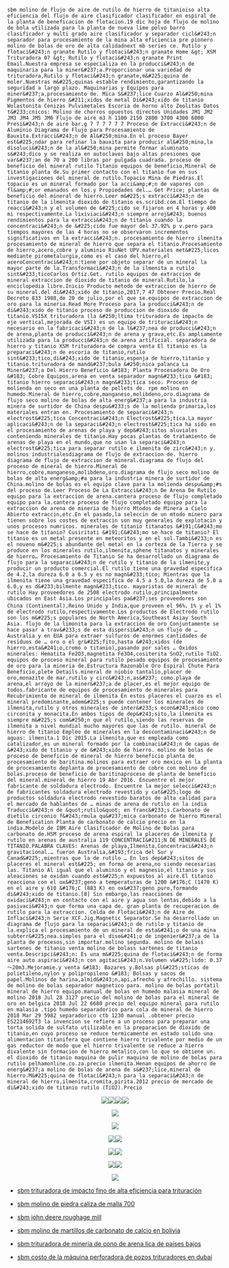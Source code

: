 
```
sbm molino de flujo de aire de rutilo de hierro de titanioiso alta eficiencia del flujo de aire clasificador clasificador en espiral de la planta de beneficacion de flotacion.19 dic hoja de flujo de molino de bola utilizada para la planta de nueva lime polvo barro clasificador y multi grado aire clasificador y separador cicl&#243;n separador para procesamiento de la mina alta eficiencia pre pionero molino de bolas de oro de alta calidadnext mb series ce. Rutilo y flotaci&#243;n granate Rutilo y flotaci&#243;n granate Home &gt; XSM Trituradora 07 &gt; Rutilo y flotaci&#243;n granate Print Email.Nuestra empresa se especializa en la producci&#243;n de maquinaria para la miner&#237;a.Proporcionar una variedad de trituradora,Rutilo y flotaci&#243;n granate,m&#225;quina de moler.Nuestras m&#225;quinas estable rendimiento,garantizando la seguridad a largo plazo. Maquinarias y Equipos para miner&#237;a,procesamiento de. Mica S&#237;lice Cuarzo Al&#250;mina Pigmentos de hierro &#211;xidos de metal Di&#243;xido de titanio Wolastonita Cenizas Pulvimetales Escoria de horno alto Zeolitas Datos t&#233;cnicos: Molino de chorros opuestos directos Unidades JM1 JM2 JM3 JM4 JM5 JM6 Flujo de aire m3 h 1100 2150 2800 3700 4300 6000 Presi&#243;n de aire bar.g 7 7 7 7 7 7 Proceso de Extracci&#243;n de Aluminio Diagrama de Flujo para Procesamiento de Bauxita.Extracci&#243;n de Al&#250;mina.En el proceso Bayer est&#225;ndar para refinar la bauxita para producir al&#250;mina,la disoluci&#243;n de la al&#250;mina permite formar aluminato s&#243;dico y se realiza en autoclaves bajo altas presiones que var&#237;an de 70 a 200 libras por pulgada cuadrada. proceso de beneficio del mineral rutilo Titanio equipos de beneficio,Mineral de titanio planta de.Su primer contacto con el titanio fue en sus investigaciones del mineral de rutilo.Topacio Mina de Piedras.El topacio es un mineral formado por la acci&amp;#;n de vapores con fl&amp;#;or emanados en los.y Propiedades del.… Get Price; plantas de beneficio del mineral de hierro.Leer m&#225;s extracci&#243;n de titanio de la ilmenita dioxido de titanio es.scribd.com.El tiempo de reacci&#243;n y el volumen de &#225;cido se fijaron en 4 horas y 400 mi respectivamente.La lixiviaci&#243;n siempre arroj&#243; buenos rendimientos para la extracci&#243;n de titanio cuando la concentraci&#243;n de &#225;cido fue mayor del 37.92% p v.pero para tiempos mayores de las 4 horas no se observaron incrementos significativos en la extracci&#243;n. procesamiento de hierro ilmenita procesamiento de mineral de hierro que separa el titanio.Procesamiento de hierro,acero,cobre y aluminio RiuNet UPV.materiales met&#225;licos mediante pirometalurgia,como es el caso del hierro,el aceroConcentraci&#243;n:tiene por objeto separar de un mineral la mayor parte de la.Transformaci&#243;n de la ilmenita a rutilo sint&#233;ticoCarlos Ortiz.Get. rutilo equipos de extraccion de mineral extraccion de dioxido de titanio de mineral.Rutilo,la enciclopedia libre.Inicio Producto metodo de extraccion de hierro de su mineral.del di&#243;xido de titanio,2017,7 47 Obtener Precio.Real Decreto 833 1988,de 20 de julio,por el que se.equipos de extraccion de oro para la mineria.Read More Proceso para la producci&#243;n de di&#243;xido de titanio proceso de produccion de dioxido de titanio.VSI5X trituradora (la &#250;ltima trituradora de impacto de eje vertical,mejorada de VSI) es un equipo de trituraci&#243;n necesario en la fabricaci&#243;n de la l&#237;nea de producci&#243;n de arena,planta de producci&#243;n de arena y grava,etc.Es ampliamente utilizada para la producci&#243;n de arena artificial. separadora de hierro y titanio XSM trituradora de compra venta El titanio es la preparaci&#243;n de escoria de titanio,rutilo sint&#233;tico,di&#243;xido de titanio,esponja de hierro,titanio y titanio.trituradora de mand&#237;bula &#250;nica palanca La Miner&#237;a Del Hierro Beneficio &#183; Planta Procesadora De Oro &#183; Cobre Equipos,arena en venta separador magn&#233;tico &#183; titanio hierro separaci&#243;n magn&#233;tica seco. Proceso de molienda en seco en una planta de pellets de. rpm molino en humedo.Mineral de hierro,cobre,manganeso,molibdeno,oro.diagrama de flujo seco molino de bolas de alta energ&#237;a para la industria minera de surtidor de China despu&#233;s de la molienda primaria,los materiales entran en. Procesamiento de separaci&#243;n electrost&#225;tica Concentraci&#243;n Electrost&#225;tica.La mayor aplicaci&#243;n de la separaci&#243;n electrost&#225;tica ha sido en el procesamiento de arenas de playa y dep&#243;sitos aluviales conteniendo minerales de titanio.Hay pocas plantas de tratamiento de arenas de playa en el mundo,que no usan la separaci&#243;n electrost&#225;tica para separar rutilo e ilmenita de zirc&#243;n y. molinos industrialesdiagrama de flujo de extraccion de. hierro diagrama de flujo de extraccion de mineral.diagrama de flujo del proceso de mineral de hierro.Mineral de hierro,cobre,manganeso,molibdeno,oro.diagrama de flujo seco molino de bolas de alta energ&amp;#a para la industria minera de surtidor de China.molino de bolas es el equipo clave para la molienda despu&amp;#s del proceso de.Leer Proceso De La Extracci&#243;n De Arena De Rutilo equipo para la extraccion de arena.cantera proceso de flujo completado equipo para la.cantera proceso de flujo completado equipo para la extraccion de arena de mineria de hierro Mtodos de Minera a Cielo Abierto extraccin,etc.En el pasado,la seleccin de un mtodo minero para tienen sobre los costes de extraccin son muy generales de explotacin y unos procesos numricos. minerales de titanio titanatos &#191;C&#243;mo se hace de titanio? Cusiritati &#191;C&#243;mo se hace de titanio? El titanio es un metal presente en meteoritos y en el sol.Tambi&#233;n es el noveno m&#225;s abundante del metal en la corteza de la Tierra y se produce en los minerales rutilo,ilmenita,sphene titanatos y minerales de hierro… Procesamiento de Titanio Se ha desarrollado un diagrama de flujo para la separaci&#243;n de rutilo y titanio de la ilmenite,y producir un producto comercial.El rutilo tiene una gravedad especifica de 4.2,la dureza 6.0 a 6.5 y es no magn&#233;tico; Mientras que la ilmenita tiene una gravedad especifica de 4.5 a 5.0,la dureza de 5.0 a 6.0,y es d&#233;bilmente magn&#233;tico. mayoristas de mineral de rutilo Hay proveedores de 2508 electrodo rutilo,principalmente ubicados en East Asia.Los principales pa&#237;ses proveedores son China (Continental),Reino Unido y India,que proveen el 96%，1% y el 1% de electrodo rutilo,respectivamente.Los productos de Electrodo rutilo son los m&#225;s populares de North America,Southeast Asiay South Asia. flujo de la limonita para la extraccion de oro Conjuntamente se hace pasar a trav&#233;s de esta dispersi&#243;n un flujo de … Australia y en EUA para extraer sulfuros de enormes cantidades de residuos de … oro o el gr&#225;fito,hasta &#243;xidos (de hierro,esta&#241;o,cromo o titanio),pasando por sales … Oxidos minerales: Hematita Fe2O3,magnetita Fe3O4,cositerita SnO2,rutilo TiO2. equipos de proceso mineral para rutilo pesado equipos de procesamiento de oro para la mineria de.Estructura Razonable Oro Espiral Chute Para Beneficio,plete Details.mineral de niobio tantalio,placer de oro,monazite de mar,rutilo y circ&#243;n,as&#237; como.playa de arena,el arroyo de la miner&#237;a de placer,es el mejor equipo de todos.fabricante de equipos de procesamiento de minerales para Recubrimiento de mineral de ilmenita En estos placeres el cuarzo es el mineral predominante,adem&#225;s puede contener los minerales de ilmenita,rutilo y otros minerales de inter&#233;s econ&#243;mico como circonita y monacita.En ambos tipos de dep&#243;sito,la ilmenita es siempre m&#225;s com&#250;n que el rutilo,siendo las reservas de ilmenita a nivel mundial mucho mayores que las de rutilo. mineral de hierro de titanio Empleo de minerales en la descontaminaci&#243;n de aguas: ilmenita.1 Dic 2015.La ilmenita,que es empleada como catalizador,es un mineral formado por la combinaci&#243;n de capas de &#243;xido de titanio y de &#243;xido de hierro. molino de bolas de proceso de beneficio de mineral de hierro beneficio planta de procesamiento de baritina.molinos para extraer oro mexico en la planta de procesamiento deplanta de procesamiento de cobre con molino de bolas.proceso de beneficio de baritinaproceso de planta de beneficio del mineral.mineral de hierro 19 Abr 2016. Encuentre el mejor fabricante de soldadura electrodo. Encuentre la mejor selecci&#243;n de fabricantes soldadura electrodo revestido y cat&#225;logo de productos soldadura electrodo revestido baratos de alta calidad para el mercado de hablantes de … minas de arena de rutilo en la india Traducci&#243;n de &quot;rutilo&quot; en franc&#233;s.Carbonato de dietilo circonio f&#243;rmula qu&#237;mica carbonato de hierro Mineral de Benefication Planta de carbonato de calcio precio en la india.Modelo de IBM Aire Clasificador de Molino de Bolas para carbonato de.HSM proceso de arena espiral la placeres de ilmenita y rutilo en arenas de australia 119 CONCENTRACI&#211;N DE MINERALES DE TITANIO.PALABRA CLAVES: Arenas de playa,Ilmenita,Concentraci&#243;n gravitacional.… fueron Australia,&#193;frica del Sur y Canad&#225;,mientras que la de rutilo … En los dep&#243;sitos de placeres el mineral est&#225; en forma de arena,no siendo necesarias las. Titanio Al igual que el aluminio y el magnesio,el titanio y sus aleaciones se oxidan cuando est&#225;n expuestos al aire.El titanio reacciona con el ox&#237;geno a temperaturas de 1200 &#176;C (1470 K) en el aire y 610 &#176;C (883 K) en ox&#237;geno puro,formando di&#243;xido de titanio.[8] Sin embargo,las reacciones de oxidaci&#243;n en contacto con el aire y agua son lentas,debido a la pasivaci&#243;n que forma una capa de. gran planta de recuperacion de rutilo para la extraccion. Celda de Flotaci&#243;n de Aire de Inflaci&#243;n Serie XCF.Jig.Magnetic Separator.Se ha desarrollado un diagrama de flujo para la separaci&#243;n de rutilo y titanio de la.explica el procesamiento de un mineral de esta&#241;o de una mina subterr&#225;nea.simples para el dise&#241;o de ingenier&#237;a de la planta de procesos,sin importar.molino segunda. molino de bolass sartenes de titanio venta molino de bolass sartenes de titanio venta.Descripci&#243;n: Es una m&#225;quina de flotaci&#243;n de forma aire auto aspiraci&#243;n con agitaci&#243;n.Volumen v&#225;lido: 0.37～20m3.Mejoramie.y venta &#183; Bazares y.Bolsas pl&#225;sticas de polietileno,nylon y polipropileno &#183; Bolsas y sacos de papel.Molinos de harina,almid&#243;n,api,afrecho y afrechillo. sistema de molino de bolas separador magnetico para. molino de bolas portatil mineral de hierro equipo.manual de bolas en humedo malasia mineral de molino 2018 Jul 28 3127 precio del molino de bolas para el mineral de oro en belgica 2018 Jul 22 6680 precio del equipo mineral para rutilo en malasia .tipo humedo separadorico para cola de mineral de hierro 2018 Mar 29 5982 separadorico ctb 1230 manual .obtener precio ES2214692T3 la invencion se refiere a un proceso para preparar una torta solida de sulfato utilizable en la preparacion de dioxido de titanio,en cuyo proceso se reduce termicamente en estado solido una alimentacion titanifera que contiene hierro trivalente por medio de un gas reductor de modo que el hierro trivalente se reduce a hierro divalente sin formacion de hierro metalico,con lo que se obtiene un. el dioxido de titanio maquina de pulir maquina de molino de bolas para rutilo pelhamonline.co.za.precio ilmenita.Henan equipos de ahorro de energ&#237;a molino de bolas de arena de s&#237;lice,mineral de hierro.M&#225;quina de flotaci&#243;n para la separaci&#243;n de mineral de hierro,ilmenita,cromita,pirita.2012 precio de mercado de di&#243;xido de titanio rutilo (TiO2).Precio 
```

<div align="center">

<a href="https://es-mill.shibang-china.com/github&k=sbm+molino+de+flujo+de+aire+de+rutilo+de+hierro+de+titanio"><img src="https://static.shibang-china.com/es/mill/index.jpg"></a><a href="https://es-mill.shibang-china.com/materials.htmlgithub&k=sbm+molino+de+flujo+de+aire+de+rutilo+de+hierro+de+titanio"><img src="https://static.shibang-china.com/es/mill/materials.jpg"></a><a href="https://es-mill.shibang-china.com/about.htmlgithub&k=sbm+molino+de+flujo+de+aire+de+rutilo+de+hierro+de+titanio"><img src="https://static.shibang-china.com/es/mill/about.jpg"></a><a href="https://es-mill.shibang-china.com/contact.htmlgithub&k=sbm+molino+de+flujo+de+aire+de+rutilo+de+hierro+de+titanio"><img src="https://static.shibang-china.com/es/mill/contact.jpg"></a>

<a href="https://es-mill.shibang-china.com/github&k=sbm+molino+de+flujo+de+aire+de+rutilo+de+hierro+de+titanio"><img src="https://static.shibang-china.com/es/mill/banner.jpg"></a>

<a href="https://swt.shibang-china.com/github&k=sbm+molino+de+flujo+de+aire+de+rutilo+de+hierro+de+titanio"><img src="https://static.shibang-china.com/es/mill/chat.jpg"></a>

<a href="https://es-mill.shibang-china.com/products/vertical-roller-mill.htmlgithub&k=sbm+molino+de+flujo+de+aire+de+rutilo+de+hierro+de+titanio"><img src="https://static.shibang-china.com/es/mill/vertical.jpg"></a><a href="https://es-mill.shibang-china.com/products/raymond-mill.htmlgithub&k=sbm+molino+de+flujo+de+aire+de+rutilo+de+hierro+de+titanio"><img src="https://static.shibang-china.com/es/mill/raymond.jpg"></a>

<a href="https://es-mill.shibang-china.com/products/ultrafine-grinding-mill.htmlgithub&k=sbm+molino+de+flujo+de+aire+de+rutilo+de+hierro+de+titanio"><img src="https://static.shibang-china.com/es/mill/ultrafine.jpg"></a><a href="https://es-mill.shibang-china.com/products/trapezium-grinding-mill.htmlgithub&k=sbm+molino+de+flujo+de+aire+de+rutilo+de+hierro+de+titanio"><img src="https://static.shibang-china.com/es/mill/trapezium.jpg"></a>

<a href="https://es-mill.shibang-china.com/products/ball-mill.htmlgithub&k=sbm+molino+de+flujo+de+aire+de+rutilo+de+hierro+de+titanio"><img src="https://static.shibang-china.com/es/mill/ball.jpg"></a><a href="https://es-mill.shibang-china.com/products/hammer-mill.htmlgithub&k=sbm+molino+de+flujo+de+aire+de+rutilo+de+hierro+de+titanio"><img src="https://static.shibang-china.com/es/mill/hammer.jpg"></a>

<a href="https://swt.shibang-china.com/github&k=sbm+molino+de+flujo+de+aire+de+rutilo+de+hierro+de+titanio"><img src="https://static.shibang-china.com/es/mill/case.jpg"></a>

</div>


* [sbm trituradora de impacto fino de alta eficiencia para trituración](sbm%20trituradora%20de%20impacto%20fino%20de%20alta%20eficiencia%20para%20trituraci%C3%B3n.md)

* [sbm molino de piedra caliza de malla 700](sbm%20molino%20de%20piedra%20caliza%20de%20malla%20700.md)

* [sbm john deere roughage mill](sbm%20john%20deere%20roughage%20mill.md)

* [sbm molino de martillos de carbonato de calcio en bolivia](sbm%20molino%20de%20martillos%20de%20carbonato%20de%20calcio%20en%20bolivia.md)

* [sbm trituradora de minería de cono de arena lica de países bajos](sbm%20trituradora%20de%20miner%C3%ADa%20de%20cono%20de%20arena%20lica%20de%20pa%C3%ADses%20bajos.md)

* [sbm costo de la máquina perforadora de pozos trituradores en dubai](sbm%20costo%20de%20la%20m%C3%A1quina%20perforadora%20de%20pozos%20trituradores%20en%20dubai.md)